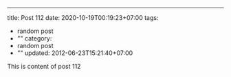 ---
title: Post 112
date: 2020-10-19T00:19:23+07:00
tags:
  - random post
  - ""
category:
  - random post
  - ""
updated: 2012-06-23T15:21:40+07:00

This is content of post 112